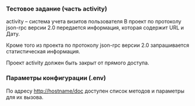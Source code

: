 ### Тестовое задание (часть activity)

activity – система учета визитов пользователя
В проект по протоколу json-rpc версии 2.0 передается информация, которая содержит URL и Дату.

Кроме того из проекта по протоколу json-rpc версии 2.0 запрашивается статистическая информация.

Проект activity должен быть закрыт от прямого доступа.

### Параметры конфигурации (.env)
По адресу <http://hostname/doc> доступен список методов и параметры для их вызова.

